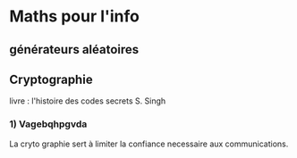 # Maths pour l'info

## générateurs aléatoires

## Cryptographie

livre : l'histoire des codes secrets S. Singh

### 1) Vagebqhpgvda

La cryto graphie sert à limiter la confiance necessaire aux communications.


